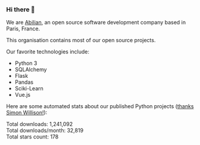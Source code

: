 ### Hi there 👋

We are [Abilian](https://abilian.com/), an open source software development company based in Paris, France.

This organisation contains most of our open source projects.

Our favorite technologies include:

- Python 3
- SQLAlchemy
- Flask
- Pandas
- Sciki-Learn
- Vue.js

Here are some automated stats about our published Python projects
([thanks Simon Willison!][sw-post]):

<!--marker-->
Total downloads: 1,241,092<br>
Total downloads/month: 32,819<br>
Total stars count: 178
<!--end-->

[sw-post]: https://simonwillison.net/2020/Jul/10/self-updating-profile-readme/